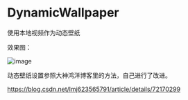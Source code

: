 # DynamicWallpaper
使用本地视频作为动态壁纸

效果图：

![image](http://github.com/theoneee/)

动态壁纸设置参照大神鸿洋博客里的方法，自己进行了改进。

https://blog.csdn.net/lmj623565791/article/details/72170299
